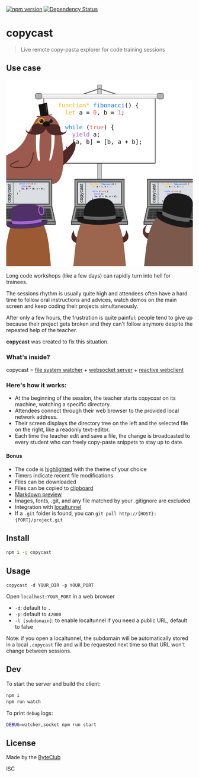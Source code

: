 [![npm version](https://badge.fury.io/js/copycast.svg)](http://badge.fury.io/js/copycast)
[![Dependency Status](https://david-dm.org/byteclubfr/copycast.svg)](https://david-dm.org/byteclubfr/copycast)

# copycast

> Live remote copy-pasta explorer for code training sessions

## Use case

![copycast](https://raw.githubusercontent.com/byteclubfr/copycast/master/illustration.png)

Long code workshops (like a few days) can rapidly turn into hell for trainees.

The sessions rhythm is usually quite high and attendees often have a hard time
to follow oral instructions and advices, watch demos on the main screen and
keep coding their projects simultaneously.

After only a few hours, the frustration is quite painful: people tend to give
up because their project gets broken and they can't follow anymore despite the
repeated help of the teacher.

**copycast** was created to fix this situation.

### What's inside?

copycast = [file system watcher](https://github.com/paulmillr/chokidar) + [websocket server](https://github.com/socketio/socket.io) + [reactive webclient](https://github.com/cyclejs)

### Here's how it works:

- At the beginning of the session, the teacher starts *copycast* on its
	machine, watching a specific directory.
- Attendees connect through their web browser to the provided local network
	address.
- Their screen displays the directory tree on the left and the selected file on
	the right, like a readonly text-editor.
- Each time the teacher edit and save a file, the change is broadcasted to
	every student who can freely copy-paste snippets to stay up to date.

#### Bonus

- The code is [highlighted](https://github.com/isagalaev/highlight.js) with the theme of your choice
- Timers indicate recent file modifications
- Files can be downloaded
- Files can be copied to [clipboard](https://github.com/zenorocha/clipboard.js/)
- [Markdown preview](https://github.com/showdownjs/showdown)
- Images, fonts, .git, and any file matched by your .gitignore are excluded
- Integration with [localtunnel](http://localtunnel.me)
- If a ``.git`` folder is found, you can ``git pull http://{HOST}:{PORT}/project.git``

## Install

```sh
npm i -g copycast
```

## Usage

```
copycast -d YOUR_DIR -p YOUR_PORT
```

Open `localhost:YOUR_PORT` in a web browser

- `-d`: default to `.`
- `-p`: default to `42000`
- `-l [subdomain]`: to enable localtunnel if you need a public URL, default to false

Note: if you open a localtunnel, the subdomain will be automatically stored in a local `.copycast` file and will be requested next time so that URL won't change between sessions.

## Dev

To start the server and build the client:
```sh
npm i
npm run watch
```

To print `debug` logs:

```sh
DEBUG=watcher,socket npm run start
```

## License

Made by the [ByteClub](http://byteclub.fr)

ISC
